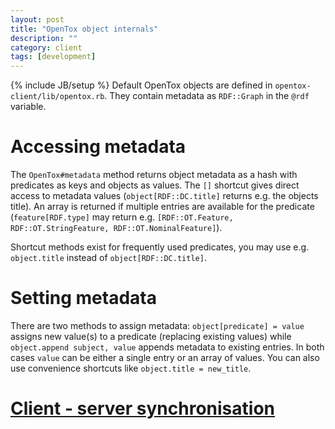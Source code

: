 ```yaml
---
layout: post
title: "OpenTox object internals"
description: ""
category: client
tags: [development]
---
```

{% include JB/setup %}
Default OpenTox objects are defined in `opentox-client/lib/opentox.rb`. They contain metadata as `RDF::Graph` in the `@rdf` variable.

Accessing metadata
==================

The `OpenTox#metadata` method returns object metadata as a hash with predicates as keys and objects as values. The  `[]` shortcut gives direct access to metadata values (`object[RDF::DC.title]` returns e.g. the objects title). An array is returned if multiple entries are available for the predicate (`feature[RDF.type]` may return e.g. `[RDF::OT.Feature, RDF::OT.StringFeature, RDF::OT.NominalFeature]`).

Shortcut methods exist for frequently used predicates, you may use e.g. `object.title` instead of `object[RDF::DC.title]`.

Setting metadata
================

There are two methods to assign metadata: `object[predicate] = value` assigns new value(s) to a predicate (replacing existing values) while `object.append subject, value` appends metadata to existing entries. In both cases `value` can be either a single entry or an array of values. You can also use convenience shortcuts like `object.title = new_title`.

[Client - server synchronisation](/client/2012/07/17/client-server-synchronisation)
===========================================================================================

